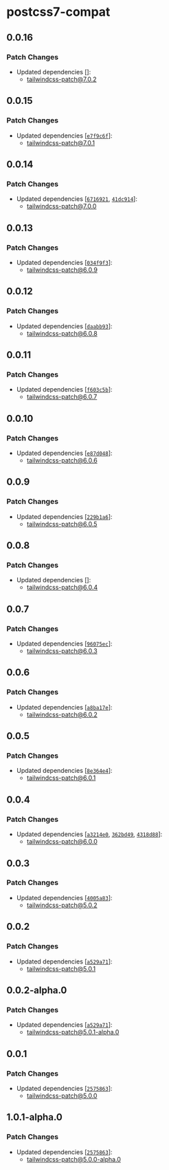 # postcss7-compat

## 0.0.16

### Patch Changes

- Updated dependencies []:
  - tailwindcss-patch@7.0.2

## 0.0.15

### Patch Changes

- Updated dependencies [[`e7f9c6f`](https://github.com/sonofmagic/tailwindcss-mangle/commit/e7f9c6f04e34b9ebff87ab36dc7dca8813dba888)]:
  - tailwindcss-patch@7.0.1

## 0.0.14

### Patch Changes

- Updated dependencies [[`6716921`](https://github.com/sonofmagic/tailwindcss-mangle/commit/67169214662fd2736c56a57e1cfc5905c4f658f5), [`41dc914`](https://github.com/sonofmagic/tailwindcss-mangle/commit/41dc91418b0d36f85fddf5bfcd078fa1a90986a8)]:
  - tailwindcss-patch@7.0.0

## 0.0.13

### Patch Changes

- Updated dependencies [[`034f9f3`](https://github.com/sonofmagic/tailwindcss-mangle/commit/034f9f30ebfee915a564f95e2bf1959e8fbce3e6)]:
  - tailwindcss-patch@6.0.9

## 0.0.12

### Patch Changes

- Updated dependencies [[`daabb93`](https://github.com/sonofmagic/tailwindcss-mangle/commit/daabb9389717beaf285a107c40c0d9999ac87f5c)]:
  - tailwindcss-patch@6.0.8

## 0.0.11

### Patch Changes

- Updated dependencies [[`f603c5b`](https://github.com/sonofmagic/tailwindcss-mangle/commit/f603c5b49f1a61e7a0b10781799f22bef7489eac)]:
  - tailwindcss-patch@6.0.7

## 0.0.10

### Patch Changes

- Updated dependencies [[`e87d048`](https://github.com/sonofmagic/tailwindcss-mangle/commit/e87d048324ca80ccef69902ab45e4d0c993f06fa)]:
  - tailwindcss-patch@6.0.6

## 0.0.9

### Patch Changes

- Updated dependencies [[`229b1a6`](https://github.com/sonofmagic/tailwindcss-mangle/commit/229b1a61d78065e4e24d0c59f22ad9243bd094e2)]:
  - tailwindcss-patch@6.0.5

## 0.0.8

### Patch Changes

- Updated dependencies []:
  - tailwindcss-patch@6.0.4

## 0.0.7

### Patch Changes

- Updated dependencies [[`96075ec`](https://github.com/sonofmagic/tailwindcss-mangle/commit/96075ec887acdb3ac27ead12b00c6b3dac8447e9)]:
  - tailwindcss-patch@6.0.3

## 0.0.6

### Patch Changes

- Updated dependencies [[`a8ba17e`](https://github.com/sonofmagic/tailwindcss-mangle/commit/a8ba17e8e676602f8d724ee3b08cc83ad6654192)]:
  - tailwindcss-patch@6.0.2

## 0.0.5

### Patch Changes

- Updated dependencies [[`8e364e4`](https://github.com/sonofmagic/tailwindcss-mangle/commit/8e364e47a76b3e4cecfadef2f5f9602e61708a03)]:
  - tailwindcss-patch@6.0.1

## 0.0.4

### Patch Changes

- Updated dependencies [[`a3214e0`](https://github.com/sonofmagic/tailwindcss-mangle/commit/a3214e058cd1c6e691899abf4e90e62958efc268), [`362bd49`](https://github.com/sonofmagic/tailwindcss-mangle/commit/362bd496d40810b8f69c4789900117f83c9c4692), [`4318d88`](https://github.com/sonofmagic/tailwindcss-mangle/commit/4318d8808a18186d7a0676a7aad941efa25a2ff5)]:
  - tailwindcss-patch@6.0.0

## 0.0.3

### Patch Changes

- Updated dependencies [[`4005a83`](https://github.com/sonofmagic/tailwindcss-mangle/commit/4005a831a3875b8069bb804a90f19f72e6cee952)]:
  - tailwindcss-patch@5.0.2

## 0.0.2

### Patch Changes

- Updated dependencies [[`a529a71`](https://github.com/sonofmagic/tailwindcss-mangle/commit/a529a71a74faed4c699d164ae66ce68e87096e83)]:
  - tailwindcss-patch@5.0.1

## 0.0.2-alpha.0

### Patch Changes

- Updated dependencies [[`a529a71`](https://github.com/sonofmagic/tailwindcss-mangle/commit/a529a71a74faed4c699d164ae66ce68e87096e83)]:
  - tailwindcss-patch@5.0.1-alpha.0

## 0.0.1

### Patch Changes

- Updated dependencies [[`2575863`](https://github.com/sonofmagic/tailwindcss-mangle/commit/2575863f532731c3a38bd2e8463f41031bc6efd3)]:
  - tailwindcss-patch@5.0.0

## 1.0.1-alpha.0

### Patch Changes

- Updated dependencies [[`2575863`](https://github.com/sonofmagic/tailwindcss-mangle/commit/2575863f532731c3a38bd2e8463f41031bc6efd3)]:
  - tailwindcss-patch@5.0.0-alpha.0
